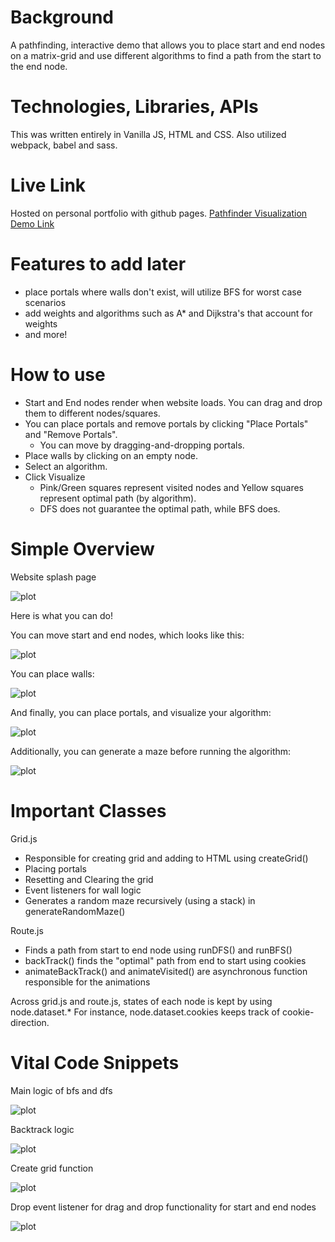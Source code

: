 # Background

A pathfinding, interactive demo that allows you to place start and end nodes on a matrix-grid
and use different algorithms to find a path from the start to the end node.

# Technologies, Libraries, APIs

This was written entirely in Vanilla JS, HTML and CSS. Also utilized webpack, babel and sass.

# Live Link

Hosted on personal portfolio with github pages.
[Pathfinder Visualization Demo Link](https://www.junjason.com/PathFinder/)

# Features to add later

- place portals where walls don't exist, will utilize BFS for worst case scenarios
- add weights and algorithms such as A* and Dijkstra's that account for weights
- and more!

# How to use

- Start and End nodes render when website loads. You can drag and drop them to different nodes/squares.
- You can place portals and remove portals by clicking "Place Portals" and "Remove Portals".
    - You can move by dragging-and-dropping portals.
- Place walls by clicking on an empty node.
- Select an algorithm.
- Click Visualize
    - Pink/Green squares represent visited nodes and Yellow squares represent optimal path (by algorithm).
    - DFS does not guarantee the optimal path, while BFS does.

# Simple Overview

Website splash page

![plot](./src/img/readme-pics/website.png)

Here is what you can do!

You can move start and end nodes, which looks like this:

![plot](./src/gifs/move-start-end.gif)

You can place walls:

![plot](./src/gifs/place-walls.gif)

And finally, you can place portals, and visualize your algorithm:

![plot](./src/gifs/run-algorithm.gif)

Additionally, you can generate a maze before running the algorithm:

![plot](./src/gifs/generate-maze.gif)

# Important Classes

Grid.js
- Responsible for creating grid and adding to HTML using createGrid()
- Placing portals
- Resetting and Clearing the grid
- Event listeners for wall logic
- Generates a random maze recursively (using a stack) in generateRandomMaze()

Route.js
- Finds a path from start to end node using runDFS() and runBFS()
- backTrack() finds the "optimal" path from end to start using cookies
- animateBackTrack() and animateVisited() are asynchronous function responsible for the animations


Across grid.js and route.js, states of each node is kept by using node.dataset.*
For instance, node.dataset.cookies keeps track of cookie-direction.


# Vital Code Snippets 

Main logic of bfs and dfs

![plot](./src/img/readme-pics/dfs-bfs-logic.png)

Backtrack logic

![plot](./src/img/readme-pics/backtrack.png)

Create grid function

![plot](./src/img/readme-pics/create-grid.png)

Drop event listener for drag and drop functionality for start and end nodes

![plot](./src/img/readme-pics/drop-event-listener.png)





